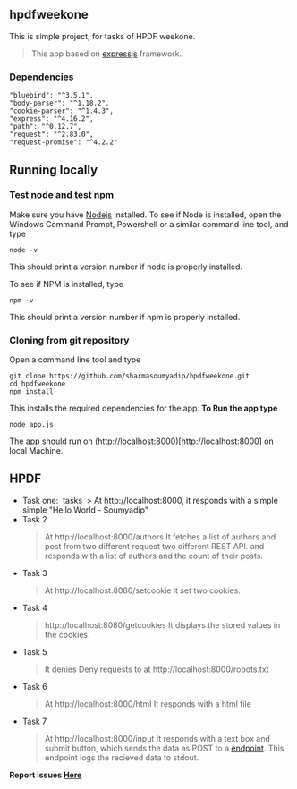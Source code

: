 ## hpdfweekone
This is simple project, for tasks of HPDF weekone.

> This app based on [expressjs](https://expressjs.com) framework.
 ### Dependencies
    "bluebird": "^3.5.1",
    "body-parser": "^1.18.2",
    "cookie-parser": "^1.4.3",
    "express": "^4.16.2",
    "path": "^0.12.7",
    "request": "^2.83.0",
    "request-promise": "^4.2.2"
    
## Running locally
### Test node and test npm
Make sure you have [Nodejs](https://nodejs.org/en/) installed.
To see if Node is installed, open the Windows Command Prompt, Powershell or a similar command line tool, and type
```
node -v
```
This should print a version number if node is properly installed.

To see if NPM is installed, type
```
npm -v
```
This should print a version number if npm is properly installed.

### Cloning from git repository
Open a command line tool and type
```
git clone https://github.com/sharmasoumyadip/hpdfweekone.git
cd hpdfweekone
npm install
```
This installs the required dependencies for the app.
**To Run the app type**
```
node app.js
```
The app should run on (http://localhost:8000)[http://localhost:8000] on local Machine.

## HPDF 
- Task one:  tasks
  > At http://localhost:8000, it responds with a simple simple "Hello World - Soumyadip"
- Task 2
  > At http://localhost:8000/authors
    It fetches a list of authors and post from two different request two different REST API.
    and responds with a list of authors and the count of their posts.
- Task 3
  > At http://localhost:8080/setcookie 
  it set two cookies.
- Task 4
  > http://localhost:8080/getcookies
  It displays the stored values in the cookies.
- Task 5
  > It denies Deny requests to at http://localhost:8000/robots.txt
- Task 6
  > At http://localhost:8000/html
  It responds with a html file
- Task 7
  >At http://localhost:8000/input
  It responds with a text box and submit button, which sends the data as POST to a [endpoint](http://localhost:8080/input).
  This endpoint logs the recieved data to stdout.


**Report issues [Here](https://github.com/sharmasoumyadip/hpdfweekone/issues)**
